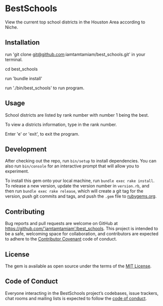 # BestSchools

View the current top school districts in the Houston Area according to Niche. 

## Installation

run 'git clone git@github.com:iamtamtamiam/best_schools.git' in your terminal.

cd best_schools

run 'bundle install'

run './bin/best_schools' to run program.

## Usage

School districts are listed by rank number with number 1 being the best.

To view a districts information, type in the rank number. 

Enter 'e' or 'exit', to exit the program. 

## Development

After checking out the repo, run `bin/setup` to install dependencies. You can also run `bin/console` for an interactive prompt that will allow you to experiment.

To install this gem onto your local machine, run `bundle exec rake install`. To release a new version, update the version number in `version.rb`, and then run `bundle exec rake release`, which will create a git tag for the version, push git commits and tags, and push the `.gem` file to [rubygems.org](https://rubygems.org).

## Contributing

Bug reports and pull requests are welcome on GitHub at https://github.com/'iamtamtamiam'/best_schools. This project is intended to be a safe, welcoming space for collaboration, and contributors are expected to adhere to the [Contributor Covenant](http://contributor-covenant.org) code of conduct.

## License

The gem is available as open source under the terms of the [MIT License](https://opensource.org/licenses/MIT).

## Code of Conduct

Everyone interacting in the BestSchools project’s codebases, issue trackers, chat rooms and mailing lists is expected to follow the [code of conduct](https://github.com/'iamtamtamiam'/best_schools/blob/master/CODE_OF_CONDUCT.md).
